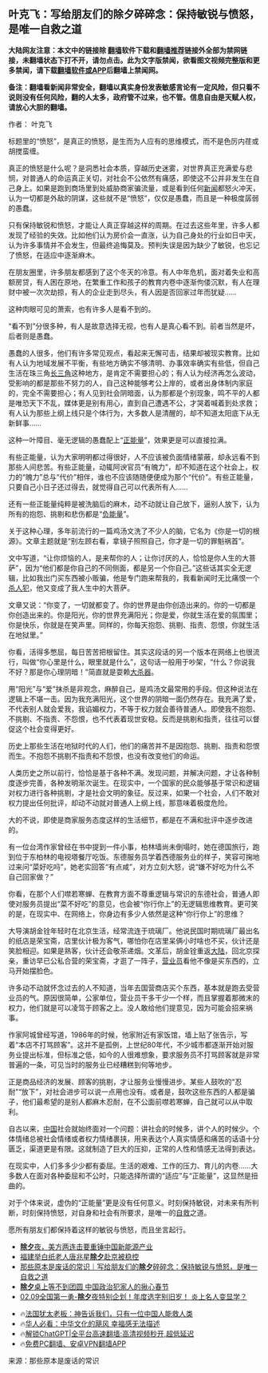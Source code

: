 <!-- 面包屑导航 --> <h2>叶克飞：写给朋友们的除夕碎碎念：保持敏锐与愤怒，是唯一自救之道</h2> <p class="notice"><b>大陆网友注意：本文中的链接除 <a href="https://github.com/bannedbook/fanqiang" >翻墙</a>软件下载和<a href="https://github.com/killgcd/justmysocks/blob/master/README.md">翻墙推荐</a>链接外全部为禁网链接，未翻墙状态下打不开，请勿点击。此为文字版禁闻，欲看图文视频完整版和更多禁闻，请下载<a href="https://github.com/bannedbook/fanqiang">翻墙软件或APP</a>后翻墙上禁闻网。</p><p>备注：翻墙看新闻非常安全，翻墙以真实身份发表敏感言论有一定风险，但只看不说则没有任何风险，翻的人太多，政府管不过来，也不管。信息自由是天赋人权，请放心大胆的翻墙。</b></p>  <div class="entry"> <p>作者： 叶克飞</p> <p id="conimg">标题里的“愤怒”，是真正的愤怒，是生而为人应有的思维模式，而不是色厉内荏或胡搅蛮缠。</p> <p>真正的愤怒是什么呢？是洞悉社会本质，穿越历史迷雾，对世界真正充满爱与悲悯，对普通人的命运真正关切，对社会不公依然有痛感，即使这不公并非发生在自己身上。如果是跑到商场里到处威胁商家骗流量，或是看到任何<span class='wp_keywordlink_affiliate'><a href="https://www.bannedbook.org/" title="新闻">新闻</a></span>都怒火冲天，认为一切都是外敌的阴谋，这些就不是“愤怒”，仅仅是愚蠢，而且是一种极度孱弱的愚蠢。</p> <p>只有保持敏锐和愤怒，才能让人真正穿越这样的周期。在过去这些年里，许多人都发现了经验的失效。比如他们认为房价会一直涨，认为自己身处的行业如日中天，认为许多事情并不会发生，但最终追悔莫及。预判失误是因为缺少了敏锐，也忘记了愤怒，在适应中逐渐麻木。</p> <p>在朋友圈里，许多朋友都感到了这个冬天的冷意。有人中年危机，面对着失业和高额房贷，有人困在原地，在繁重工作和孩子的教育内卷中逐渐佝偻沉默，有人在理财中被一次次劫掠，有人的企业走到尽头，有人因是否回家过年而犹疑……</p> <p>这种肉眼可见的萧索，也有许多人是看不到的。</p> <p>“看不到”分很多种，有人是故意选择无视，也有人是真心看不到。前者当然是坏，后者则是愚蠢。</p> <p>愚蠢的人很多，他们有许多常见观点，看起来无懈可击，结果却被现实教育。比如有人认为地域发展不平衡，有些地方确实不够清明、办事效率确实有些低，但自己生活在珠三角<a href="https://www.bannedbook.org/bnews/tag/%E9%95%BF%E4%B8%89%E8%A7%92/" class="st_tag internal_tag" rel="tag" title="标签 长三角 下的日志">长三角</a>这种地方，是肯定不需要担心的；有人认为经济再怎么波动，受影响的都是那些不努力的人，自己这种能够考公上岸的，或者出身体制内家庭的，完全不需要担心；有人见到社会阴暗面，认为那都是个别现象，鸣不平的人都是唯恐天下不乱，媒体更是别有用心，直到自己遭遇不公，才哭着喊着到处求救；有人认为那些上纲上线只是个体行为，大多数人是清醒的，却不知道太阳底下从无新鲜事……</p> <p>这种一叶障目、毫无逻辑的愚蠢配上“<a href="https://www.bannedbook.org/bnews/tag/%e6%ad%a3%e8%83%bd%e9%87%8f/" class="st_tag internal_tag" rel="tag" title="标签 正能量 下的日志">正能量</a>”，效果更是可以直接拉满。</p> <p>有些正能量，认为大家明明都过得很好，人不应该被负面情绪蒙蔽，却永远看不到那些人间悲苦。有些正能量，动辄阿谀官员“有魄力”，却不知道在这个社会上，权力的“魄力”总与“代价”相伴，谁也不应该随随便便成为那个“代价”。有些正能量，只要自己小日子还过得去，就觉得自己可以代表所有人……</p> <p>还有一些正能量纯粹是被洗脑后的麻木，动不动就让自己放下，逼别人放下，认为所有的抱怨、挑剔和悲伤都是“<a href="https://www.bannedbook.org/bnews/tag/%E8%B4%9F%E8%83%BD%E9%87%8F/" class="st_tag internal_tag" rel="tag" title="标签 负能量 下的日志">负能量</a>”。</p> <p>关于这种心理，多年前流行的一篇鸡汤文洗了不少人的脑，它名为《你是一切的根源》。文章主题就是“别左顾右看，拿镜子照照自己，你才是一切的罪魁祸首”。</p> <p>文中写道，“让你烦恼的人，是来帮你的人；让你讨厌的人，恰恰是你人生的大菩萨”，因为“他们都是你自己的不同侧面，都是另一个你自己。”这些话其实全无逻辑，比如我出门买东西被小贩骗，他是专门跑来帮我的，我看新闻时无比痛恨一个<a href="https://www.bannedbook.org/bnews/tag/%e6%9d%80%e4%ba%ba%e7%8a%af/" class="st_tag internal_tag" rel="tag" title="标签 杀人犯 下的日志">杀人犯</a>，他又变成了我人生中的大菩萨。</p> <p>文章又说：“你变了，一切就都变了。你的世界是由你创造出来的。你的一切都是你创造出来的。你是阳光，你的世界充满阳光；你是爱，你就生活在爱的氛围里；你是快乐，你就是在笑声里。同样的，你每天抱怨、挑剔、指责、怨恨，你就生活在地狱里。”</p>  <p>你看，活得多憋屈，每日苦苦把根留住。其实这段话的另一个版本在网络上也很流行，叫做“你心里是什么，眼里就是什么”，这句话一般用于吵架，“什么？你说我不好？那是你心理阴暗！”简直就是耍赖<a href="https://www.bannedbook.org/bnews/tag/%e5%a4%a7%e6%9d%80%e5%99%a8/" class="st_tag internal_tag" rel="tag" title="标签 大杀器 下的日志">大杀器</a>。</p> <p>用“阳光”与“爱”抹杀是非观念，麻醉自己，是鸡汤文最常用的手段。但这种说法在逻辑上不堪一击。因为我充满阳光，这个世界的阴暗一面仍然存在。我充满了爱，不代表别人就会爱我，我谄媚权力，不等于权力就会善待普通人。即使我不抱怨、不挑剔、不指责、不怨恨，也不代表着现世安稳。反而是挑剔和指责，往往可以督促这个社会变得更好。</p> <p>历史上那些生活在地狱时代的人们，他们的痛苦并不是因抱怨、挑剔、指责和怨恨而生。不抱怨不挑剔不指责和不怨恨，也没有改变他们的命运。</p> <p>人类历史之所以前行，恰恰是基于各种不满。发现问题，并解决问题，才让各种制度逐步完善，各种发明渐次诞生。在现实中，一个国家的民众能够基于常识和逻辑对权力进行各种挑剔，才是社会文明的象征。反过来，如果一个社会，人们不敢对权力提出任何批评，却动不动就对普通人上纲上线，那意味着极度危险。</p> <p>大的不说，即使是商家服务态度这样的生活细节，都是在不满和批评中逐步改进的。</p> <p>有一位台湾作家曾经在书中提到一件小事，柏林墙尚未倒塌时，她在德国旅行，跑到位于东柏林的电视塔餐厅吃饭。东德服务员学着西德服务业的样子，笑容可掬地过来问“菜好吃吗”，她老实回答“有点咸”，对方立刻大怒，说“嫌不好吃为什么不自己回家做？”</p> <p>你看，在那个人们噤若寒蝉、在教育方面不尊重逻辑与常识的东德社会，普通人即使对服务员提出“菜不好吃”的意见，也会被“你行你上”的无逻辑思维教育。更可笑的是，在现实中、在网络上，你身边有多少人依然是这种“你行你上”的思维？</p>  <p>大导演胡金铨年轻时在北京生活，经常流连于琉璃厂。他说民国时期琉璃厂最出名的纸店是荣宝斋，店里伙计极为客气，哪怕你在店里呆俩小时啥也不买，伙计还是笑脸相迎。如果是熟客，伙计还会敬茶递烟。文革后，胡金铨重返<span class='wp_keywordlink_affiliate'><a href="https://www.bannedbook.org/" title="大陆" target="_blank">大陆</a></span>，回北京探亲，重访早已公私合营的荣宝斋，才逛了一阵子，<a href="https://www.bannedbook.org/bnews/tag/%E8%90%A5%E4%B8%9A%E5%91%98/" class="st_tag internal_tag" rel="tag" title="标签 营业员 下的日志">营业员</a>看他不像是买东西的，立马开始摆脸色。</p> <p>许多动不动就怀念过去的人不知道，当年去国营商店买个东西，基本就是跑去受营业员的气。原因很简单，公家单位，营业员干多干少一个样，而且掌握着那微末的权力，他们就是可以凌驾于顾客之上。没人敢给他们提意见，因为可能会招来祸事。</p> <p>作家阿城曾经写道，1986年的时候，他家附近有家饭馆，墙上贴了张告示，写着“本店不打骂顾客”。这并不是孤例，上世纪80年代，不少城市都逐渐开始对服务业提出标准，但标准之低，如今的人很难想象，要求服务员不打骂顾客就是非常普遍的一条，可见当时的服务业已经糟糕到何等地步。</p> <p>正是商品经济的发展、顾客的挑剔，才让服务业慢慢进步。某些人鼓吹的“忍耐”“放下”，对社会进步可以说一点用也没有。或者是，鼓吹这些东西的人都是骗子，他们最希望的是别人都麻木忍耐，在不公面前噤若寒蝉，自己就可以从中取利。</p> <p>自古以来，<span class='wp_keywordlink_affiliate'><a href="https://www.bannedbook.org/" title="中国" target="_blank">中国</a></span>社会就始终面对一个问题：讲社会的时候多，讲个人的时候少。个体情绪总被社会情绪或者权力情绪裹挟，用来表达个人真实情感和痛苦的话语十分匮乏，渠道更是有限。这就制造了巨大的压抑，正常的人性和情感无法得到表达。</p> <p>在现实中，人们多多少少都有委屈。生活的艰难、工作的压力、育儿的内卷……大多数人在面对各种委屈和不公时，只能选择所谓的“适应”与“正能量”，这显然是扭曲的。</p> <p>对于个体来说，虚伪的“正能量”更是没有任何意义。时刻保持敏锐，对未来有所判断，时刻保持愤怒，对自身和社会有所要求，是唯一的<span class='wp_keywordlink'><a href="https://www.bannedbook.org/forum5/topic42.html" title="萨斯、诚信与自救" target="_blank">自救</a></span>之道。</p>  <p>愿所有朋友们都保持着这样的敏锐与愤怒，而且坐言起行。</p> <!--<div id="taboola-mid-1"></div>--><ul class='op-related-articles' title='相关阅读'> <li><a href='https://www.bannedbook.org/bnews/topimagenews/20240210/1999327.html' target='_blank'><b>除夕</b>夜，美方两连击要重锤中国新能源产业</a></li> <li><a href='https://www.bannedbook.org/bnews/weiquan/20240210/1999288.html' target='_blank'>福建举白纸老人唐兆星<b>除夕</b>赴京被稳控</a></li> <li><a href='https://www.bannedbook.org/bnews/baitai/20240210/1999242.html' target='_blank'>那些原本是废话的常识｜写给朋友们的<b>除夕</b>碎碎念：保持敏锐与愤怒，是唯一自救之道</a></li> <li><a href='https://www.bannedbook.org/bnews/ssgc/20240210/1999239.html' target='_blank'><b>除夕</b>桌上等不到团圆 中国政治犯家人的揪心春节</a></li> <li><a href='https://www.bannedbook.org/bnews/taiwannews/20240210/1999226.html' target='_blank'>02.09全国第一勇-<b>除夕</b>夜特别企划！年度选字别旧岁！ 炎上名人变显学？</a></li> </ul> <ul class="texttj"> <li>🔥<a href="https://www.bannedbook.org/bnews/ssgc/20230219/1850782.html" target="_blank">法国犹太老板：神告诉我们，只有一位中国人能救人类</a></li> <li>🔥<a href="https://www.bannedbook.org/bnews/comments/20220220/1694796.html" target="_blank">华人必看：中华文化的飓风 幸福感无法描述</a></li> <li>🔥<a href="https://github.com/bannedbook/fanqiang/wiki/V2ray%E6%9C%BA%E5%9C%BA" target="_blank">解锁ChatGPT|全平台高速翻墙:高清视频秒开,超低延迟</a></li> <li>🔥<a href="https://github.com/bannedbook/fanqiang/wiki/%E7%A6%81%E9%97%BB%E7%BD%91%E5%AE%89%E5%8D%93%E7%BF%BB%E5%A2%99%E6%96%B0%E9%97%BBAPP" target="_blank">免费PC翻墙、安卓VPN翻墙APP</a></li> </ul><p class="src-info">来源：那些原本是废话的常识 </p><a name='sharetosocial'></a> <div style="margin-bottom:5px;padding-bottom:5px;clear:both"> <div id="archive-pix-1" class="banner-ads"> <!-- AuctionX Display platform tag START --> <div id="27602x728x90x621x_ADSLOT1" clicktrack="%%CLICK_URL_ESC%%"></div>  <!-- AuctionX Display platform tag END --> </div> <div id="archive-pix-2" class="banner-ads"> <!-- AuctionX Display platform tag START --> <div id="27556x300x250x621x_ADSLOT1" clicktrack="%%CLICK_URL_ESC%%" style="margin:0 auto;text-align:center"></div>  <!-- AuctionX Display platform tag END --> </div> </div>  <div id="archive-pix-1" class="banner-ads"> <!-- AuctionX Display platform tag START --> <div id="27603x728x90x621x_ADSLOT1" clicktrack="%%CLICK_URL_ESC%%"></div>  <!-- AuctionX Display platform tag END --> </div> </div><!--END ENTRY--> 